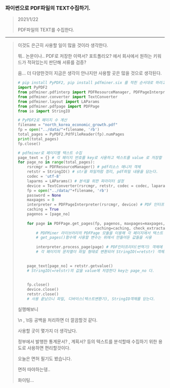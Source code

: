 ### 파이썬으로 PDF파일의 TEXT수집하기.
> 2021/1/22
>
> PDF파일의 TEXT를 수집한다.
---
> 이것도 은근히 사용할 일이 많을 것이라 생각한다.
>
> 뭐.. 논문이나.. PDF로 저장한 이력서? 포트폴리오? 에서 회사에서 원하는 키워드가 적혀있는지 판단해 서류를 검증?
>
> 음... 더 다양한것이 지금은 생각이 안나지만 사용할 곳은 많을 것으로 생각된다.
>
> ```Python
> # pip install PyPDF2, pip install pdfminer.six 를 적힌 순서대로 하라고함.. (PyPDF2먼저, pdfminer.six는 그다음)
> import PyPDF2
> from pdfminer.pdfinterp import PDFResourceManager, PDFPageInterpreter
> from pdfminer.converter import TextConverter
> from pdfminer.layout import LAParams
> from pdfminer.pdfpage import PDFPage
> from io import StringIO
> 
> # PyPDF2로 페이지 수 계산
> filename = "north_korea_economic_growth.pdf"
> fp = open("../data/"+filename, 'rb')
> total_pages = PyPDF2.PdfFileReader(fp).numPages
> print(total_pages)
> fp.close()
> 
> # pdfminer로 페이지별 텍스트 수집
> page_text = {} # 각 페이지 번호를 key로 사용하고 텍스트를 value 로 저장할 딕셔너리
> for page_no in range(total_pages):
>     rsrcmgr = PDFResourceManager() # pdf리소스 매니저 객체
>     retstr = StringIO() # str을 파일처럼 정리, pdf파일 내용을 담는다.
>     codec = 'utf-8'
>     laparms = LAParams() # 분석을 위한 파라미터 설정
>     device = TextConverter(rsrcmgr, retstr, codec = codec, laparams=laparms)
>     fp = open("../data/"+filename, 'rb')
>     password = None
>     maxpages = 0
>     interpreter = PDFPageInterpreter(rsrcmgr, device) # PDF 인터프리터 생성.
>     caching = True
>     pagenos = [page_no]
>     
>     for page in PDFPage.get_pages(fp, pagenos, maxpages=maxpages, password=password,
>                                   caching=caching, check_extractable=True):
>         # PDFMiner 라이브러리의 PDFPage 모듈을 이용해 각 페이지에서 텍스트 추출
>         # get_pages()함수에 사용할 변수는 위에서 만들어둔 값들을 사용
>         
>         interpreter.process_page(page) # PDF인터프리터(번역기) 객체에 process_page() 메소드 적용함
>         # 각 페이지의 문자열이 파일 형태로 변환되어 StringIO(=retstr) 객체로 저장
>         
>         
>     page_text[page_no] = retstr.getvalue()
>     # StringIO(=retstr)의 값을 value에 저장한다 key는 page_no 다.
>     
>     
>     fp.close()
>     device.close()
>     retstr.close()
>     # 사용 끝났으니 파일, 디바이스(텍스트변환기), StringIO객체를 닫는다.
> ```
> 실행해보니
>
> \n , \t등 공백을 처리하면 더 깔끔할것 같다.
>
> 사용할 곳이 몇가지 더 생각났다.
>
> 정부에서 발행한 통계문서? , 계획서? 등의 텍스트를 분석할때 수집하기 위한 용도로 사용하면 편리할것이다.
>
> 오늘은 면허 필기도 봤습니다. 
>
> 면허 따야하는뎅..
>
> 화이팅...
